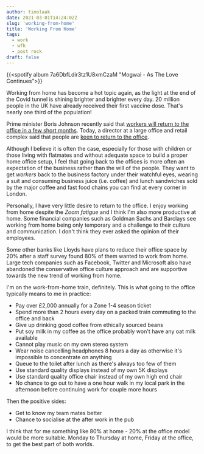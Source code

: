 ```yaml
---
author: timolaak
date: 2021-03-01T14:24:02Z
slug: 'working-from-home'
title: 'Working From Home'
tags:
  - work
  - wfh
  - post rock
draft: false
---
```


{{<spotify album 7a6DbfLdir3tz1U8xmCzaM "Mogwai - As The Love Continues">}}

Working from home has become a hot topic again, as the light at the end of the Covid tunnel is shining brighter and brighter every day. 20 million people in the UK have already received their first vaccine dose. That's nearly one third of the population!

Prime minister Boris Johnson recently said that [workers will return to the office in a few short months](https://www.theguardian.com/world/2021/feb/27/coronavirus-boris-johnson-workers-will-return-to-offices-in-a-few-short-months). Today, a director at a large office and retail complex said that people are [keen to return to the office](https://www.bbc.co.uk/news/business-56237586).

Although I believe it is often the case, especially for those with children or those living with flatmates and without adequate space to build a proper home office setup, I feel that going back to the offices is more often an expectation of the business rather than the will of the people. They want to get _workers_ back to the business factory under their watchful eyes, wearing a suit and consuming business juice (i.e. coffee) and lunch sandwiches sold by the major coffee and fast food chains you can find at every corner in London.

Personally, I have very little desire to return to the office. I enjoy working from home despite the _Zoom fatigue_ and I think I'm also more productive at home. Some financial companies such as Goldman Sachs and Barclays see working from home being only temporary and a challenge to their culture and communication. I don't think they ever asked the opinion of their employees.

Some other banks like Lloyds have plans to reduce their office space by 20% after a staff survey found 80% of them wanted to work from home. Large tech companies such as Facebook, Twitter and Microsoft also have abandoned the conservative office culture approach and are supportive towards the new trend of working from home.

I'm on the work-from-home train, definitely. This is what going to the office typically means to me in practice:

- Pay over £2,000 annually for a Zone 1-4 season ticket
- Spend more than 2 hours every day on a packed train commuting to the office and back
- Give up drinking good coffee from ethically sourced beans
- Put soy milk in my coffee as the office probably won't have any oat milk available
- Cannot play music on my own stereo system
- Wear noise cancelling headphones 8 hours a day as otherwise it's impossible to concentrate on anything
- Queue to the toilet after lunch as there's always too few of them
- Use standard quality displays instead of my own 5K displays
- Use standard quality office chair instead of my own high end chair
- No chance to go out to have a one hour walk in my local park in the afternoon before continuing work for couple more hours

Then the positive sides:

- Get to know my team mates better
- Chance to socialise at the after work in the pub

I think that for me something like 80% at home - 20% at the office model would be more suitable. Monday to Thursday at home, Friday at the office, to get the best part of both worlds.
